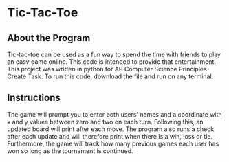 # Tic-Tac-Toe

## About the Program
Tic-tac-toe can be used as a fun way to spend the time with friends to play an easy game online. This code is intended to provide that entertainment. 
This project was written in python for AP Computer Science Principles Create Task. To run this code, download the file and run on any terminal.

## Instructions
The game will prompt you to enter both users' names and a coordinate with x and y values between zero and two on each turn. 
Following this, an updated board will print after each move. The program also runs a check after each update and will therefore print when there is a win, loss
or tie. Furthermore, the game will track how many previous games each user has won so long as the tournament is continued.
